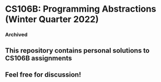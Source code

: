 # CS106B: Programming Abstractions (Winter Quarter 2022)
### Archived

## This repository contains personal solutions to CS106B assignments
## Feel free for discussion!
